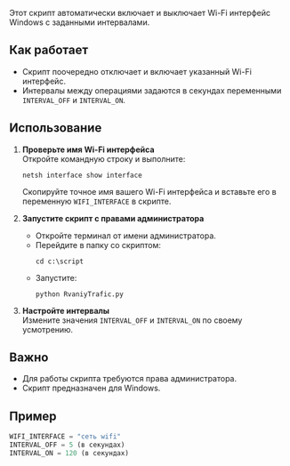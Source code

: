 Этот скрипт автоматически включает и выключает Wi-Fi интерфейс Windows с заданными интервалами.

## Как работает

- Скрипт поочередно отключает и включает указанный Wi-Fi интерфейс.
- Интервалы между операциями задаются в секундах переменными `INTERVAL_OFF` и `INTERVAL_ON`.

## Использование

1. **Проверьте имя Wi-Fi интерфейса**  
   Откройте командную строку и выполните:
   ```
   netsh interface show interface
   ```
   Скопируйте точное имя вашего Wi-Fi интерфейса и вставьте его в переменную `WIFI_INTERFACE` в скрипте.

2. **Запустите скрипт с правами администратора**  
   - Откройте терминал от имени администратора.
   - Перейдите в папку со скриптом:
     ```
     cd c:\script
     ```
   - Запустите:
     ```
     python RvaniyTrafic.py
     ```

3. **Настройте интервалы**  
   Измените значения `INTERVAL_OFF` и `INTERVAL_ON` по своему усмотрению.

## Важно

- Для работы скрипта требуются права администратора.
- Скрипт предназначен для Windows.

## Пример

```python
WIFI_INTERFACE = "сеть wifi"
INTERVAL_OFF = 5 (в секундах)
INTERVAL_ON = 120 (в секундах)
```
